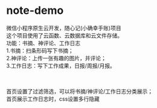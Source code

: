 # note-demo
微信小程序原生云开发，随心记(小确幸手账)项目<br/>
这个项目使用了云函数、云数据库和云文件存储。<br/>
功能：书摘、神评论、工作日志<br/>
1.书摘：扫条形码写下书摘；<br/>
2.神评论：上传一张有趣的图片，并评论；<br/>
3.工作日志：写下工作成果，日报/周报/月报。<br/>

<br/><br/>
首页设置了过滤筛选，可以将书摘/神评论/工作日志分类展示；<br/>
首页展示工作日志时，css设置多行隐藏<br/>



